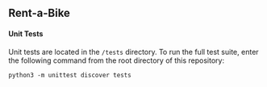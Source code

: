 ## Rent-a-Bike


#### Unit Tests
Unit tests are located in the `/tests` directory. To run the full test suite,
enter the following command from the root directory of this repository:
```
python3 -m unittest discover tests
```
